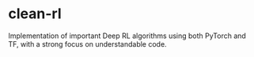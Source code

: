 # clean-rl
Implementation of important Deep RL algorithms using both PyTorch and TF, with a strong focus on understandable code.
